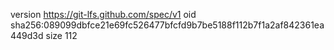 version https://git-lfs.github.com/spec/v1
oid sha256:089099dbfce21e69fc526477bfcfd9b7be5188f112b7f1a2af842361ea449d3d
size 112
